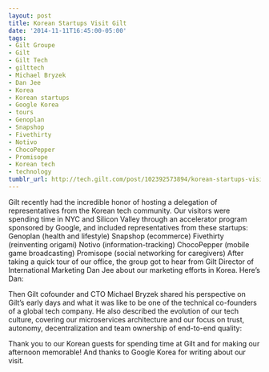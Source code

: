 ```yaml
---
layout: post
title: Korean Startups Visit Gilt
date: '2014-11-11T16:45:00-05:00'
tags:
- Gilt Groupe
- Gilt
- Gilt Tech
- gilttech
- Michael Bryzek
- Dan Jee
- Korea
- Korean startups
- Google Korea
- tours
- Genoplan
- Snapshop
- Fivethirty
- Notivo
- ChocoPepper
- Promisope
- Korean tech
- technology
tumblr_url: http://tech.gilt.com/post/102392573894/korean-startups-visit-gilt
---
```


Gilt recently had the incredible honor of hosting a delegation of representatives from the Korean tech community. Our visitors were spending time in NYC and Silicon Valley through an accelerator program sponsored by Google, and included representatives from these startups:
Genoplan (health and lifestyle)
Snapshop (ecommerce)
Fivethirty (reinventing origami)
Notivo (information-tracking)
ChocoPepper (mobile game broadcasting)
Promisope (social networking for caregivers)
After taking a quick tour of our office, the group got to hear from Gilt Director of International Marketing Dan Jee about our marketing efforts in Korea. Here’s Dan:

Then Gilt cofounder and CTO Michael Bryzek shared his perspective on Gilt’s early days and what it was like to be one of the technical co-founders of a global tech company. He also described the evolution of our tech culture, covering our microservices architecture and our focus on trust, autonomy, decentralization and team ownership of end-to-end quality:

Thank you to our Korean guests for spending time at Gilt and for making our afternoon memorable! And thanks to Google Korea for writing about our visit.
